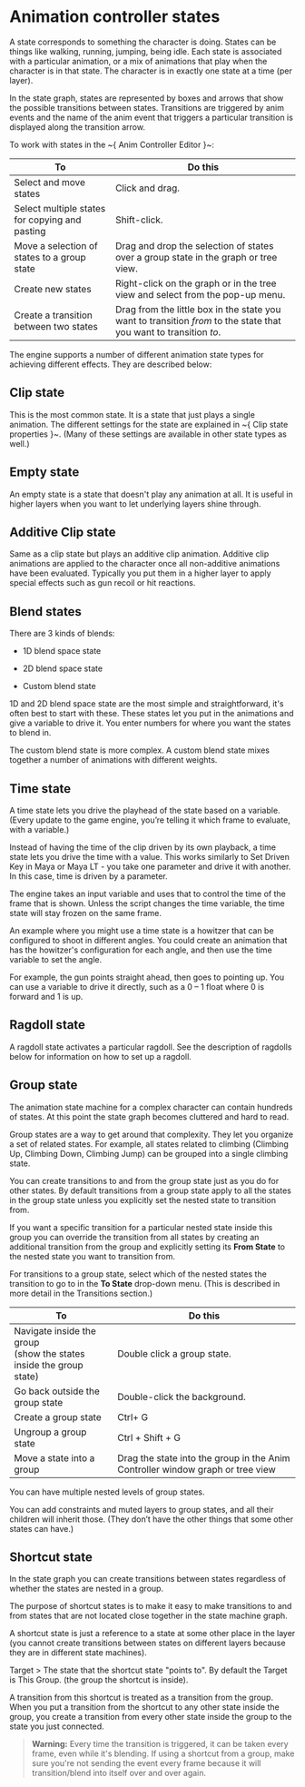 # Animation controller states

A state corresponds to something the character is doing. States can be things like walking, running, jumping, being idle. Each state is associated with a particular animation, or a mix of animations that play when the character is in that state. The character is in exactly one state at a time (per layer).

In the state graph, states are represented by boxes and arrows that show the possible transitions between states. Transitions are triggered by anim events and the name of the anim event that triggers a particular transition is displayed along the transition arrow.

To work with states in the ~{ Anim Controller Editor }~:

| To  | Do this |
| ------------- | ------------- |
| Select and move states   | Click and drag.  |
| Select multiple states for copying and pasting  | Shift-click. |
| Move a selection of states to a group state  | Drag and drop the selection of states over a group state in the graph or tree view.|
| Create new states  | Right-click on the graph or in the tree view and select from the pop-up menu. |
| Create a transition between two states  | Drag from the little box in the state you want to transition *from* to the state that you want to transition *to*. |

The engine supports a number of different animation state types for achieving different effects. They are described below:

## Clip state

This is the most common state. It is a state that just plays a single animation. The different settings for the state are explained in ~{ Clip state properties }~. (Many of these settings are available in other state types as well.)

## Empty state

An empty state is a state that doesn't play any animation at all. It is useful in higher layers when you want to let underlying layers shine through.

## Additive Clip state

Same as a clip state but plays an additive clip animation. Additive clip animations are applied to the character once all non-additive animations have been evaluated. Typically you put them in a higher layer to apply special effects such as gun recoil or hit reactions.

## Blend states

There are 3 kinds of blends:

- 1D blend space state

- 2D blend space state

- Custom blend state

1D and 2D blend space state are the most simple and straightforward, it's often best to start with these. These states let you put in the animations and give a variable to drive it. You enter numbers for where you want the states to blend in.

The custom blend state is more complex. A custom blend state mixes together a number of animations with different weights.

## Time state

A time state lets you drive the playhead of the state based on a variable. (Every update to the game engine, you’re telling it which frame to evaluate, with a variable.)

Instead of having the time of the clip driven by its own playback, a time state lets you drive the time with a value. This works similarly to Set Driven Key in Maya or Maya LT - you take one parameter and drive it with another. In this case, time is driven by a parameter.

The engine takes an input variable and uses that to control the time of the frame that is shown. Unless the script changes the time variable, the time state will stay frozen on the same frame.

An example where you might use a time state is a howitzer that can be configured to shoot in different angles. You could create an animation that has the howitzer's configuration for each angle, and then use the time variable to set the angle.

For example, the gun points straight ahead, then goes to pointing up. You can use a variable to drive it directly, such as a 0 – 1 float where 0 is forward and 1 is up.

## Ragdoll state

A ragdoll state activates a particular ragdoll. See the description of ragdolls below for information on how to set up a ragdoll.

## Group state

The animation state machine for a complex character can contain hundreds of states. At this point the state graph becomes cluttered and hard to read.

Group states are a way to get around that complexity. They let you organize a set of related states. For example, all states related to climbing (Climbing Up, Climbing Down, Climbing Jump) can be grouped into a single climbing state.

You can create transitions to and from the group state just as you do for other states. By default transitions from a group state apply to all the states in the group state unless you explicitly set the nested state to transition from.

If you want a specific transition for a particular nested state inside this group you can override the transition from all states by creating an additional transition from the group and explicitly setting its **From State** to the nested state you want to transition from.

For transitions to a group state, select which of the nested states the transition to go to in the **To State** drop-down menu. (This is described in more detail in the Transitions section.)

| To  | Do this |
| ------------- | ------------- |
| Navigate inside the group <br>(show the states inside the group state)  | Double click a group state.  |
| Go back outside the group state  | Double-click the background. |
| Create a group state  | Ctrl+ G |
| Ungroup a group state  | Ctrl + Shift + G |
| Move a state into a group  | Drag the state into the group in the Anim Controller window graph or tree view |

You can have multiple nested levels of group states.

You can add constraints and muted layers to group states, and all their children will inherit those. (They don’t have the other things that some other states can have.)

## Shortcut state

In the state graph you can create transitions between states regardless of whether the states are nested in a group.

The purpose of shortcut states is to make it easy to make transitions to and from states that are not located close together in the state machine graph.

A shortcut state is just a reference to a state at some other place in the layer (you cannot create transitions between states on different layers because they are in different state machines).

Target > The state that the shortcut state "points to". By default the Target is This Group. (the group the shortcut is inside).

A transition from this shortcut is treated as a transition from the group. When you put a transition from the shortcut to any other state inside the group, you create a transition from every other state inside the group to the state you just connected.

> **Warning:** Every time the transition is triggered, it can be taken every frame, even while it's blending. If using a shortcut from a group, make sure you're not sending the event every frame because it will transition/blend into itself over and over again.
